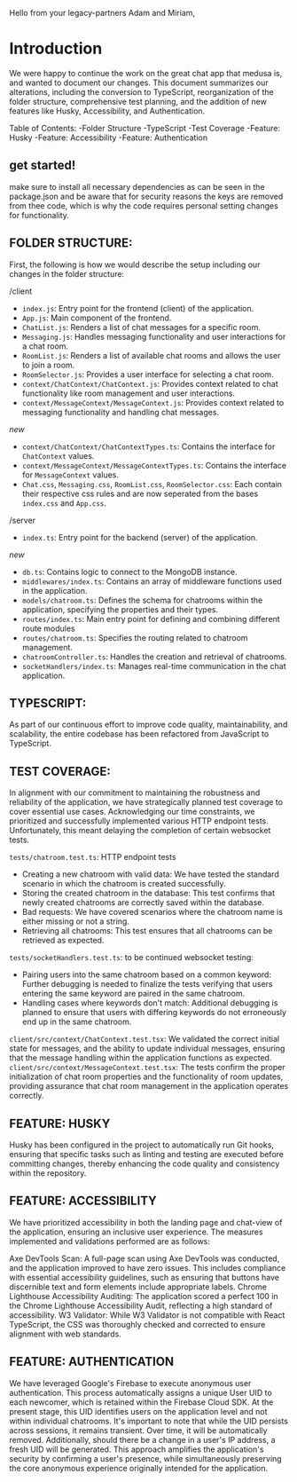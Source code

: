 Hello from your legacy-partners Adam and Miriam,

# Introduction

We were happy to continue the work on the great chat app that medusa is, and wanted to document our changes. This document summarizes our alterations, including the conversion to TypeScript, reorganization of the folder structure, comprehensive test planning, and the addition of new features like Husky, Accessibility, and Authentication.

Table of Contents:
-Folder Structure
-TypeScript
-Test Coverage
-Feature: Husky
-Feature: Accessibility
-Feature: Authentication

## get started!
make sure to install all necessary dependencies as can be seen in the package.json and be aware that for security reasons the keys are removed from thee code, which is why the code requires personal setting changes for functionality.

## FOLDER STRUCTURE:
First, the following is how we would describe the setup including our changes in the folder structure:

/client
- `index.js`: Entry point for the frontend (client) of the application.
- `App.js`: Main component of the frontend.
- `ChatList.js`: Renders a list of chat messages for a specific room.
- `Messaging.js`: Handles messaging functionality and user interactions for a chat room.
- `RoomList.js`: Renders a list of available chat rooms and allows the user to join a room.
- `RoomSelector.js`: Provides a user interface for selecting a chat room.
- `context/ChatContext/ChatContext.js`: Provides context related to chat functionality like room management and user interactions.
- `context/MessageContext/MessageContext.js`: Provides context related to messaging functionality and handling chat messages.

*new*
- `context/ChatContext/ChatContextTypes.ts`: Contains the interface for `ChatContext` values.
- `context/MessageContext/MessageContextTypes.ts`: Contains the interface for `MessageContext` values.
- `Chat.css`, `Messaging.css`, `RoomList.css`, `RoomSelector.css`: Each contain their respective css rules and are now seperated from the bases `index.css` and `App.css`.

/server
- `index.ts`: Entry point for the backend (server) of the application.

*new*
- `db.ts`: Contains logic to connect to the MongoDB instance.
- `middlewares/index.ts`: Contains an array of middleware functions used in the application.
- `models/chatroom.ts`: Defines the schema for chatrooms within the application, specifying the properties and their types.
- `routes/index.ts`: Main entry point for defining and combining different route modules
- `routes/chatroom.ts`: Specifies the routing related to chatroom management.
- `chatroomController.ts`: Handles the creation and retrieval of chatrooms.
- `socketHandlers/index.ts`: Manages real-time communication in the chat application.

## TYPESCRIPT:
As part of our continuous effort to improve code quality, maintainability, and scalability, the entire codebase has been refactored from JavaScript to TypeScript.

## TEST COVERAGE:
In alignment with our commitment to maintaining the robustness and reliability of the application, we have strategically planned test coverage to cover essential use cases. Acknowledging our time constraints, we prioritized and successfully implemented various HTTP endpoint tests. Unfortunately, this meant delaying the completion of certain websocket tests.

`tests/chatroom.test.ts`: HTTP endpoint tests
- Creating a new chatroom with valid data: We have tested the standard scenario in which the chatroom is created successfully.
- Storing the created chatroom in the database: This test confirms that newly created chatrooms are correctly saved within the database.
- Bad requests:  We have covered scenarios where the chatroom name is either missing or not a string.
- Retrieving all chatrooms: This test ensures that all chatrooms can be retrieved as expected.

`tests/socketHandlers.test.ts`: to be continued websocket testing:
- Pairing users into the same chatroom based on a common keyword: Further debugging is needed to finalize the tests verifying that users entering the same keyword are paired in the same chatroom.
- Handling cases where keywords don't match: Additional debugging is planned to ensure that users with differing keywords do not erroneously end up in the same chatroom.

`client/src/context/ChatContext.test.tsx`: We validated the correct initial state for messages, and the ability to update individual messages, ensuring that the message handling within the application functions as expected.
`client/src/context/MessageContext.test.tsx`: The tests confirm the proper initialization of chat room properties and the functionality of room updates, providing assurance that chat room management in the application operates correctly.

## FEATURE: HUSKY
Husky has been configured in the project to automatically run Git hooks, ensuring that specific tasks such as linting and testing are executed before committing changes, thereby enhancing the code quality and consistency within the repository.

## FEATURE: ACCESSIBILITY
We have prioritized accessibility in both the landing page and chat-view of the application, ensuring an inclusive user experience. The measures implemented and validations performed are as follows:

Axe DevTools Scan: A full-page scan using Axe DevTools was conducted, and the application improved to have zero issues. This includes compliance with essential accessibility guidelines, such as ensuring that buttons have discernible text and form elements include appropriate labels.
Chrome Lighthouse Accessibility Auditing: The application scored a perfect 100 in the Chrome Lighthouse Accessibility Audit, reflecting a high standard of accessibility.
W3 Validator: While W3 Validator is not compatible with React TypeScript, the CSS was thoroughly checked and corrected to ensure alignment with web standards.

## FEATURE: AUTHENTICATION
We have leveraged Google's Firebase to execute anonymous user authentication. This process automatically assigns a unique User UID to each newcomer, which is retained within the Firebase Cloud SDK. At the present stage, this UID identifies users on the application level and not within individual chatrooms. It's important to note that while the UID persists across sessions, it remains transient. Over time, it will be automatically removed. Additionally, should there be a change in a user's IP address, a fresh UID will be generated. This approach amplifies the application's security by confirming a user's presence, while simultaneously preserving the core anonymous experience originally intended for the application.